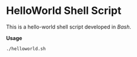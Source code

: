 # HelloWorld Shell Script

This is a hello-world shell script developed in *Bash*.

**Usage**

```shell
./helloworld.sh
```

